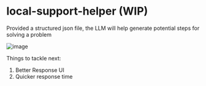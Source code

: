 # local-support-helper (WIP)
Provided a structured json file, the LLM will help generate potential steps for solving a problem

![image](https://github.com/user-attachments/assets/ec131a20-dabd-4f39-a1b3-d4dbd6b4a0e5)

Things to tackle next:
1. Better Response UI
2. Quicker response time

